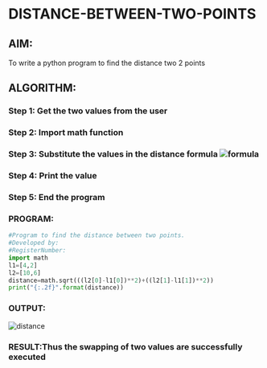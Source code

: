 # DISTANCE-BETWEEN-TWO-POINTS

## AIM:
To write a python program to find the distance two 2 points
## ALGORITHM:
### Step 1: Get the two values from the user
### Step 2: Import math function
### Step 3: Substitute the values in the distance formula  ![formula](/formula.JPG)
### Step 4: Print the value
### Step 5: End the program
### PROGRAM:
```python
#Program to find the distance between two points.
#Developed by: 
#RegisterNumber:
import math
l1=[4,2]
l2=[10,6]
distance=math.sqrt(((l2[0]-l1[0])**2)+((l2[1]-l1[1])**2))
print("{:.2f}".format(distance))
```
### OUTPUT:
![distance](https://user-images.githubusercontent.com/117974950/210138041-c49a3853-a781-4ac2-b311-138d325cbb7b.png)


### RESULT:Thus the swapping of two values are successfully executed

